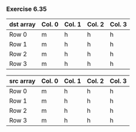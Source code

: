 ### Exercise 6.35

| dst array | Col. 0   | Col. 1     | Col. 2   | Col. 3     |
| --------- | -------- | ---------- | -------- | ---------- |
| Row 0     | m        | h          | h        | h          |
| Row 1     | m        | h          | h        | h          |
| Row 2     | m        | h          | h        | h          |
| Row 3     | m        | h          | h        | h          |

| src array | Col. 0   | Col. 1     | Col. 2   | Col. 3     |
| --------- | -------- | ---------- | -------- | ---------- |
| Row 0     | m        | h          | h        | h          |
| Row 1     | m        | h          | h        | h          |
| Row 2     | m        | h          | h        | h          |
| Row 3     | m        | h          | h        | h          |
